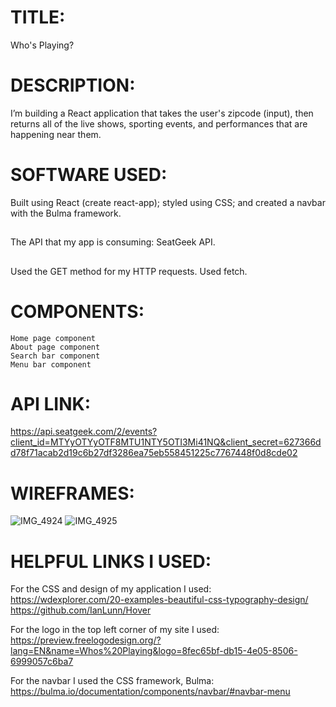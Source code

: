 # TITLE:
Who's Playing?

# DESCRIPTION:
I’m building a React application that takes the user's zipcode (input), then returns all of the live shows, sporting events, and performances that are happening near them.

# SOFTWARE USED:
Built using React (create react-app); styled using CSS; and created a navbar with the Bulma framework.
##
The API that my app is consuming: SeatGeek API.
##
Used the GET method for my HTTP requests. 
Used fetch.

# COMPONENTS:
	Home page component
	About page component
	Search bar component
	Menu bar component

# API LINK:
https://api.seatgeek.com/2/events?client_id=MTYyOTYyOTF8MTU1NTY5OTI3Mi41NQ&client_secret=627366dd78f71acab2d19c6b27df3286ea75eb558451225c7767448f0d8cde02

# WIREFRAMES:
![IMG_4924](https://user-images.githubusercontent.com/45145737/56686377-d7ee5780-66a1-11e9-995d-ae2157063723.JPG)
![IMG_4925](https://user-images.githubusercontent.com/45145737/56686387-de7ccf00-66a1-11e9-868f-de8bbcb6722b.JPG)

# HELPFUL LINKS I USED:

For the CSS and design of my application I used:
https://wdexplorer.com/20-examples-beautiful-css-typography-design/
https://github.com/IanLunn/Hover

For the logo in the top left corner of my site I used:
https://preview.freelogodesign.org/?lang=EN&name=Whos%20Playing&logo=8fec65bf-db15-4e05-8506-6999057c6ba7

For the navbar I used the CSS framework, Bulma:
https://bulma.io/documentation/components/navbar/#navbar-menu
